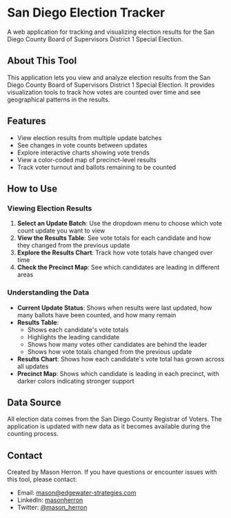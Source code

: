 # San Diego Election Tracker

A web application for tracking and visualizing election results for the San Diego County Board of Supervisors District 1 Special Election.

## About This Tool

This application lets you view and analyze election results from the San Diego County Board of Supervisors District 1 Special Election. It provides visualization tools to track how votes are counted over time and see geographical patterns in the results.

## Features

- View election results from multiple update batches
- See changes in vote counts between updates
- Explore interactive charts showing vote trends
- View a color-coded map of precinct-level results
- Track voter turnout and ballots remaining to be counted

## How to Use

### Viewing Election Results

1. **Select an Update Batch**: Use the dropdown menu to choose which vote count update you want to view
2. **View the Results Table**: See vote totals for each candidate and how they changed from the previous update
3. **Explore the Results Chart**: Track how vote totals have changed over time
4. **Check the Precinct Map**: See which candidates are leading in different areas

### Understanding the Data

- **Current Update Status**: Shows when results were last updated, how many ballots have been counted, and how many remain
- **Results Table**: 
  - Shows each candidate's vote totals
  - Highlights the leading candidate
  - Shows how many votes other candidates are behind the leader
  - Shows how vote totals changed from the previous update
- **Results Chart**: Shows how each candidate's vote total has grown across all updates
- **Precinct Map**: Shows which candidate is leading in each precinct, with darker colors indicating stronger support

## Data Source

All election data comes from the San Diego County Registrar of Voters. The application is updated with new data as it becomes available during the counting process.

## Contact

Created by Mason Herron. If you have questions or encounter issues with this tool, please contact:
- Email: [mason@edgewater-strategies.com](mailto:mason@edgewater-strategies.com)
- LinkedIn: [masonherron](https://www.linkedin.com/in/masonherron/)
- Twitter: [@mason_herron](https://x.com/mason_herron)